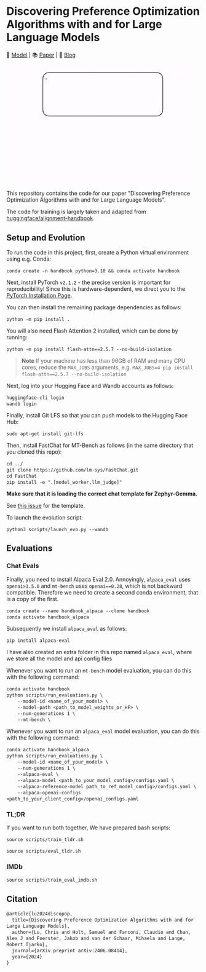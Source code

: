 # Discovering Preference Optimization Algorithms with and for Large Language Models

🤗 [Model](https://huggingface.co/SakanaAI/DiscoPOP-zephyr-7b-gemma) | 📚 [Paper](https://arxiv.org/abs/2406.08414) | 📝 [Blog](https://sakana.ai/llm-squared)


<div align="center">
<img src="./assets/method.gif" alt="Method" title="method">
</div>

This repository contains the code for our paper "Discovering Preference Optimization Algorithms with and for Large Language Models".

The code for training is largely taken and adapted from [huggingface/alignment-handbook](https://github.com/huggingface/alignment-handbook/tree/main).

## Setup and Evolution

To run the code in this project, first, create a Python virtual environment using e.g. Conda:

```shell
conda create -n handbook python=3.10 && conda activate handbook
```

Next, install PyTorch `v2.1.2` - the precise version is important for reproducibility! Since this is hardware-dependent, we
direct you to the [PyTorch Installation Page](https://pytorch.org/get-started/locally/).

You can then install the remaining package dependencies as follows:

```shell
python -m pip install .
```

You will also need Flash Attention 2 installed, which can be done by running:

```shell
python -m pip install flash-attn==2.5.7 --no-build-isolation
```

> **Note**
> If your machine has less than 96GB of RAM and many CPU cores, reduce the `MAX_JOBS` arguments, e.g. `MAX_JOBS=4 pip install flash-attn==2.5.7 --no-build-isolation`

Next, log into your Hugging Face and Wandb accounts as follows:

```shell
huggingface-cli login
wandb login
```

Finally, install Git LFS so that you can push models to the Hugging Face Hub:

```shell
sudo apt-get install git-lfs
```

Then, install FastChat for MT-Bench as follows (in the same directory that you cloned this repo):

```shell
cd ../
git clone https://github.com/lm-sys/FastChat.git
cd FastChat
pip install -e ".[model_worker,llm_judge]"
```

**Make sure that it is loading the correct chat template for Zephyr-Gemma.**

See [this issue](https://github.com/huggingface/alignment-handbook/issues/148) for the template.

To launch the evolution script:

```shell
python3 scripts/launch_evo.py --wandb
```
## Evaluations

### Chat Evals

Finally, you need to install Alpaca Eval 2.0.
Annoyingly, `alpaca_eval` uses `openai>1.5.0` and `mt-bench` uses `openai==0.28`, which is not backward compatible. Therefore we need to create a second conda environment, that is a copy of the first. 
```shell
conda create --name handbook_alpaca --clone handbook
conda activate handbook_alpaca
```

Subsequently we install `alpaca_eval` as follows:

```shell
pip install alpaca-eval
```
I have also created an extra folder in this repo named `alpaca_eval`, where we store all the model and api config files

Whenever you want to run an `mt-bench` model evaluation, you can do this with the following command:
```shell
conda activate handbook
python scripts/run_evaluations.py \
    --model-id <name_of_your_model> \
    --model-path <path_to_model_weights_or_HF> \
    --num-generations 1 \
    --mt-bench \
```

Whenever you want to run an `alpaca_eval` model evaluation, you can do this with the following command:
```shell
conda activate handbook_alpaca
python scripts/run_evaluations.py \
    --model-id <name_of_your_model> \
    --num-generations 1 \
    --alpaca-eval \
    --alpaca-model <path_to_your_model_config>/configs.yaml \
    --alpaca-reference-model path_to_ref_model_config>/configs.yaml \
    --alpaca-openai-configs <path_to_your_client_config>/openai_configs.yaml
```

### TL;DR
If you want to run both together, We have prepared bash scripts:
```shell
source scripts/train_tldr.sh 
```

```shell
source scripts/eval_tldr.sh 
```

### IMDb
```shell
source scripts/train_eval_imdb.sh 
```

## Citation

```
@article{lu2024discopop,
  title={Discovering Preference Optimization Algorithms with and for Large Language Models},
  author={Lu, Chris and Holt, Samuel and Fanconi, Claudio and Chan, Alex J and Foerster, Jakob and van der Schaar, Mihaela and Lange, Robert Tjarko},
  journal={arXiv preprint arXiv:2406.08414},
  year={2024}
}
```
